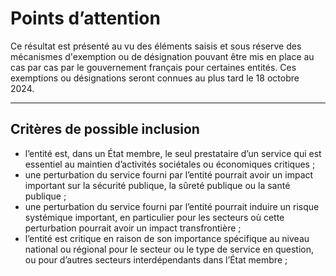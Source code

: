 # Points d’attention

Ce résultat est présenté au vu des éléments saisis et sous réserve des mécanismes d'exemption ou de désignation pouvant
être mis en place au cas par cas par le gouvernement français pour certaines entités. Ces exemptions ou désignations
seront connues au plus tard le 18 octobre 2024.

----

## Critères de possible inclusion

- l’entité est, dans un État membre, le seul prestataire d’un service qui est essentiel au maintien d’activités
  sociétales ou économiques critiques ;
- une perturbation du service fourni par l’entité pourrait avoir un impact important sur la sécurité publique, la
  sûreté publique ou la santé publique ;
- une perturbation du service fourni par l’entité pourrait induire un risque systémique important, en particulier pour
  les secteurs où cette perturbation pourrait avoir un impact transfrontière ;
- l’entité est critique en raison de son importance spécifique au niveau national ou régional pour le secteur ou le
  type de service en question, ou pour d’autres secteurs interdépendants dans l’État membre ;
